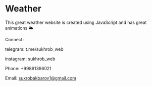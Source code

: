 # Weather
This great weather website is created using JavaScript and has great animations 🌥


Connect:

telegram: t.me/sukhrob_web

instagram: sukhrob_web

Phone: +99891396021

Email: suxrobakbarov1@gmail.com
